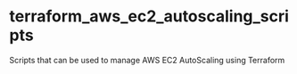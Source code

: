 # terraform_aws_ec2_autoscaling_scripts
Scripts that can be used to manage AWS EC2 AutoScaling using Terraform  
